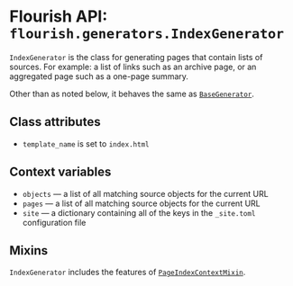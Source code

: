 # Flourish API: `flourish.generators.IndexGenerator`

`IndexGenerator` is the class for generating pages that contain lists of
sources. For example: a list of links such as an archive page, or an
aggregated page such as a one-page summary.

Other than as noted below, it behaves the same as
[`BaseGenerator`](/api-flourish-generators-base/).


## Class attributes

  * `template_name` is set to `index.html`

## Context variables

  * `objects` — a list of all matching source objects for the current URL
  * `pages` — a list of all matching source objects for the current URL
  * `site` — a dictionary containing all of the keys in the `_site.toml`
    configuration file

## Mixins

`IndexGenerator` includes the features of
[`PageIndexContextMixin`](/api-flourish-generators/#pageindexcontextmixin).

